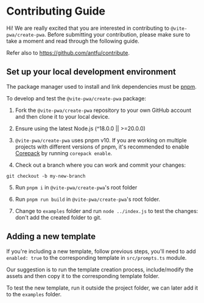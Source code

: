 # Contributing Guide

Hi! We are really excited that you are interested in contributing to `@vite-pwa/create-pwa`. Before submitting your contribution, please make sure to take a moment and read through the following guide.

Refer also to https://github.com/antfu/contribute.

## Set up your local development environment

The package manager used to install and link dependencies must be [pnpm](https://pnpm.io/).

To develop and test the `@vite-pwa/create-pwa` package:

1. Fork the `@vite-pwa/create-pwa` repository to your own GitHub account and then clone it to your local device.

2. Ensure using the latest Node.js (^18.0.0 || >=20.0.0)

3. `@vite-pwa/create-pwa` uses pnpm v10. If you are working on multiple projects with different versions of pnpm, it's recommended to enable [Corepack](https://github.com/nodejs/corepack) by running `corepack enable`.

4. Check out a branch where you can work and commit your changes:
```shell
git checkout -b my-new-branch
```

5. Run `pnpm i` in `@vite-pwa/create-pwa`'s root folder

6. Run `pnpm run build` in `@vite-pwa/create-pwa`'s root folder.

7. Change to `examples` folder and run `node ../index.js` to test the changes: don't add the created folder to git.

## Adding a new template

If you're including a new template, follow previous steps, you'll need to add `enabled: true` to the corresponding template in `src/prompts.ts` module.

Our suggestion is to run the template creation process, include/modify the assets and then copy it to the corresponding template folder.

To test the new template, run it outside the project folder, we can later add it to the `examples` folder.
